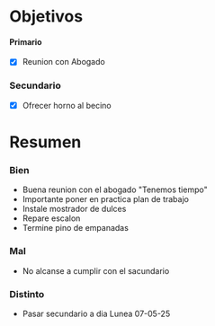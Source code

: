 # Objetivos

#### Primario
- [x] Reunion con Abogado

### Secundario
- [x] Ofrecer horno al becino

# Resumen

### Bien
- Buena reunion con el abogado "Tenemos tiempo"
- Importante poner en practica plan de trabajo
- Instale mostrador de dulces
- Repare escalon
- Termine pino de empanadas

### Mal
- No alcanse a cumplir con el sacundario


### Distinto 
- Pasar secundario a dia Lunea 07-05-25